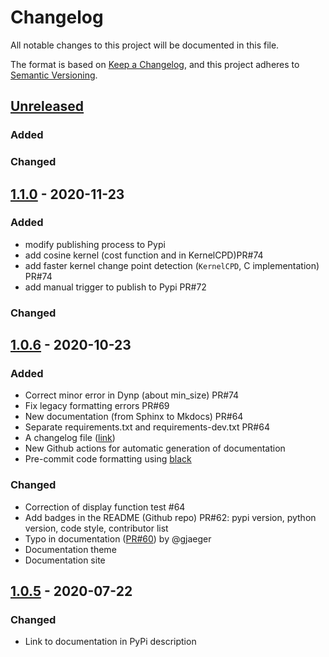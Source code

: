 # Changelog
All notable changes to this project will be documented in this file.

The format is based on [Keep a Changelog](https://keepachangelog.com/en/1.0.0/),
and this project adheres to [Semantic Versioning](https://semver.org/spec/v2.0.0.html).

## [Unreleased]

### Added

### Changed

## [1.1.0] - 2020-11-23

### Added

- modify publishing process to Pypi
- add cosine kernel (cost function and in KernelCPD)PR#74
- add faster kernel change point detection (`KernelCPD`, C implementation) PR#74
- add manual trigger to publish to Pypi PR#72

### Changed

## [1.0.6] - 2020-10-23
### Added

- Correct minor error in Dynp (about min_size) PR#74
- Fix legacy formatting errors PR#69
- New documentation (from Sphinx to Mkdocs) PR#64
- Separate requirements.txt and requirements-dev.txt PR#64
- A changelog file ([link](https://github.com/deepcharles/ruptures/blob/master/CHANGELOG.md))
- New Github actions for automatic generation of documentation
- Pre-commit code formatting using [black](https://github.com/psf/black)

### Changed

- Correction of display function test #64
- Add badges in the README (Github repo) PR#62: pypi version, python version, code style, contributor list
- Typo in documentation ([PR#60](https://github.com/deepcharles/ruptures/pull/60)) by @gjaeger
- Documentation theme
- Documentation site

## [1.0.5] - 2020-07-22
### Changed
- Link to documentation in PyPi description


[Unreleased]: https://github.com/deepcharles/ruptures/compare/v1.1.0...HEAD
[1.1.0]: https://github.com/deepcharles/ruptures/compare/v1.0.6...v1.1.0
[1.0.6]: https://github.com/deepcharles/ruptures/compare/v1.0.5...v1.0.6
[1.0.5]: https://github.com/deepcharles/ruptures/compare/v1.0.4...v1.0.5
